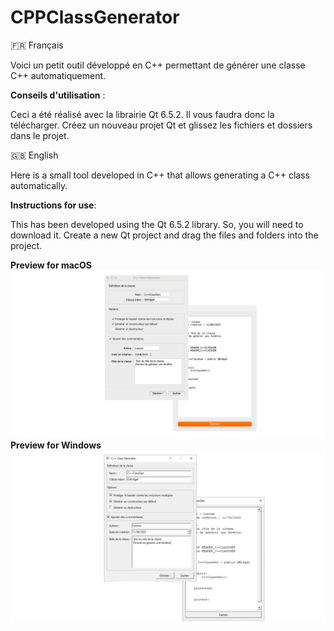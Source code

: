 # CPPClassGenerator

🇫🇷 Français

Voici un petit outil développé en C++ permettant de générer une classe C++ automatiquement.

**Conseils d'utilisation** :

Ceci a été réalisé avec la librairie Qt 6.5.2.
Il vous faudra donc la télécharger.
Créez un nouveau projet Qt et glissez les fichiers et dossiers dans le projet.

🇬🇧 English

Here is a small tool developed in C++ that allows generating a C++ class automatically.

**Instructions for use**:

This has been developed using the Qt 6.5.2 library.
So, you will need to download it.
Create a new Qt project and drag the files and folders into the project.

**Preview for macOS**
![**Preview for macOS**](github-macos.png)
**Preview for Windows**
![**Preview for Windows](github-w10.png)
